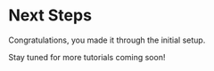 # Next Steps

Congratulations, you made it through the initial setup.

Stay tuned for more tutorials coming soon!
